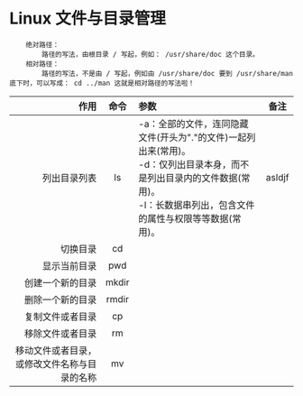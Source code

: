 # Linux 文件与目录管理  
```
    绝对路径：
        路径的写法，由根目录 / 写起，例如： /usr/share/doc 这个目录。
    相对路径：
        路径的写法，不是由 / 写起，例如由 /usr/share/doc 要到 /usr/share/man 底下时，可以写成： cd ../man 这就是相对路径的写法啦！
```  

| 作用| 命令| 参数| 备注|  
| ----: | :----: | :---- | :----: |  
| 列出目录列表|ls|-a：全部的文件，连同隐藏文件(开头为"."的文件)一起列出来(常用)。<br/>-d：仅列出目录本身，而不是列出目录内的文件数据(常用)。<br/>-l：长数据串列出，包含文件的属性与权限等等数据(常用)。|    asldjf   |    sdf  |   
|切换目录                                    |cd     |     |       |       
|显示当前目录                                |pwd    |     |       |       
|创建一个新的目录                            |mkdir  |     |       |       
|删除一个新的目录                            |rmdir  |     |       |       
|复制文件或者目录                            |cp     |     |       |      
|移除文件或者目录                            |rm     |     |       |     
|移动文件或者目录，或修改文件名称与目录的名称|mv[     ](     )|     |       |       
